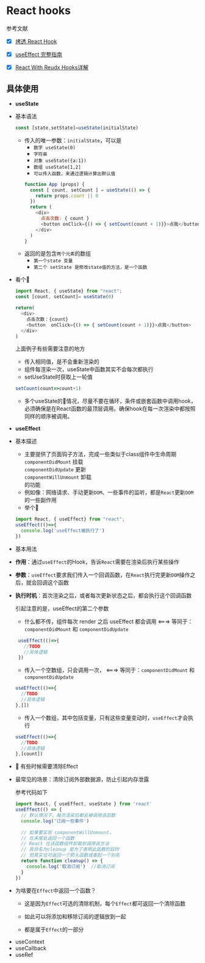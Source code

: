 # React hooks
参考文献
* [x] [烤透 React Hook](https://juejin.cn/post/6867745889184972814)
* [x] [useEffect 完整指南](https://overreacted.io/zh-hans/a-complete-guide-to-useeffect/)
* [x] [React With Reudx Hooks详解](https://juejin.im/post/6888529255244759047#heading-16)


## 具体使用
* **useState**
* 基本语法
  
  ```js
  const [state,setState]=useState(initialState)
  ```

  * 传入的唯一参数：`initialState`，可以是
    * `数字 useState(0)`
    * `字符串`
    * `对象 useState({a:1})`
    * `数组 useState[1,2]`
    * `可以传入函数，来通过逻辑计算出默认值`
    ```js
    function App (props) {
      const [ count, setCount ] = useState(() => {
        return props.count || 0
      })
      return (
        <div>
          点击次数: { count } 
          <button onClick={() => { setCount(count + 1)}}>点我</button>
        </div>
      )
    }
    ```
  * 返回的是包含`两个元素`的数组
    * `第一个state 变量`
    * `第二个 setState 是修改state值的方法，是一个函数`
  
  


* 看个🌰
  ```js
  import React, { useState} from "react";
  const [count, setCount]= useState(0)

  return(
    <div>
      点击次数：{count}
      <button  onClick={() => { setCount(count + 1)}}>点我</button>
    </div>
  )
  ```
  上面例子有些需要注意的地方

  * 传入相同值，是不会重新渲染的
  * 组件每渲染一次，useState中函数其实不会每次都执行
  * setUseState时获取上一轮值
  ```js
  setCount(count=>count+1)
  ```
  * 多个useState的情况，尽量不要在循环，条件或嵌套函数中调用hook，必须确保是在React函数的最顶层调用。确保hook在每一次渲染中都按照同样的顺序被调用。


* **useEffect**
* 基本描述
  
  * 主要提供了页面钩子方法，完成一些类似于class组件中生命周期<br/>`componentDidMount` 挂载<br/> `componentDidUpdate` 更新<br/>`componentWillUnmount` 卸载<br/>的功能
  * 例如像：网络请求、手动更新`DOM`、一些事件的监听，都是`React`更新`DOM`的一些副作用
  * 举个🌰
  ```js
  import React, { useEffect} from "react";
  useEffect(()=>{
    console.log('useEffect被执行了')
  })
  ```
* 基本用法
* **作用**：通过`useEffect`的Hook，告诉`React`需要在渲染后执行某些操作
* **参数**：`useEffect`要求我们传入一个回调函数，在`React`执行完更新`DOM`操作之后，就会回调这个函数
* **执行时机**：首次渲染之后，或者每次更新状态之后，都会执行这个回调函数
 
  引起注意的是，useEffect的第二个参数
  * 什么都不传，组件每次 render 之后 useEffect 都会调用 <===> 等同于：`componentDidMount` 和 `componentDidUpdate`
   ```js
    useEffect(()=>{
      //TODO
      //具体逻辑
    })
    ```
    * 传入一个空数组，只会调用一次， <===> 等同于：`componentDidMount` 和 `componentDidUpdate`
    ```js
    useEffect(()=>{
      //TODO
      //具体逻辑
    },[])
    ```
    * 传入一个数组，其中包括变量，只有这些变量变动时，`useEffect`才会执行
    ```js
    useEffect(()=>{
      //TODO
      //具体逻辑
    },[count])
    ```

* 🤔 有些时候需要清除Effect
* 最常见的场景：清除订阅外部数据源，防止引起内存泄露<br/>

  参考代码如下
  ```js
  import React, { useEffect, useState } from 'react'
  useEffect(() => {
    // 默认情况下，每次渲染后都会被调用该函数
    console.log('订阅一些事件')
    
    // 如果要实现 componentWillUnmount，
    // 在末尾处返回一个函数
    // React 在该函数组件卸载前调用该方法
    // 其命名为cleanup 是为了表明此函数的目的
    // 但其实也可返回一个箭头函数或者起一个别名
    return function cleanup() => {
      console.log('取消订阅')  //取消订阅
    }
  })
  ```

- 为啥要在`Effect`中返回一个函数？
	
    - 这是因为`Effect`可选的清除机制，每个`Effect`都可返回一个清除函数
	- 如此可以将添加和移除订阅的逻辑放到一起
    
	- 都是属于`Effect`的一部分
  
* useContext
* useCallback
* useRef

